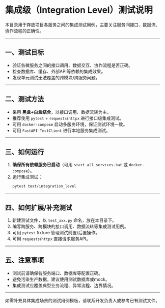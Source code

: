 # 集成级（Integration Level）测试说明

本目录用于存放项目各服务之间的集成测试用例，主要关注服务间接口、数据流、协作流程的正确性。

---

## 一、测试目标
- 验证各微服务之间的接口调用、数据交互、协作流程是否正确。
- 检查数据库、缓存、外部API等依赖的集成效果。
- 发现单元测试无法覆盖的跨模块/跨服务问题。

---

## 二、测试方法
- 采用 **黑盒+白盒结合**，以接口调用、数据流转为主。
- 推荐使用 `pytest` + `requests`/`httpx` 进行接口级集成测试。
- 可用 `docker-compose` 启动多服务环境，保证测试环境一致。
- 可用 `FastAPI TestClient` 进行本地服务集成测试。

---

## 三、如何运行

1. **确保所有依赖服务已启动**（可用 `start_all_services.bat` 或 `docker-compose`）。
2. 运行集成测试：
   ```bash
   pytest test/integration_level
   ```

---

## 四、如何扩展/补充测试

1. 新建测试文件，以 `test_xxx.py` 命名，放在本目录下。
2. 编写跨服务、跨模块的接口调用、数据流转等集成测试用例。
3. 可用 `pytest` fixture 管理测试前置/后置操作。
4. 可用 `requests`/`httpx` 直接请求服务API。

---

## 五、注意事项
- 测试前请确保各服务端口、数据库等配置正确。
- 避免污染生产数据，建议使用测试数据库或mock。
- 集成测试应覆盖典型业务流程、异常流程、边界情况。

---

如需补充具体集成场景的测试用例模板，请联系开发负责人或参考已有测试文件。 